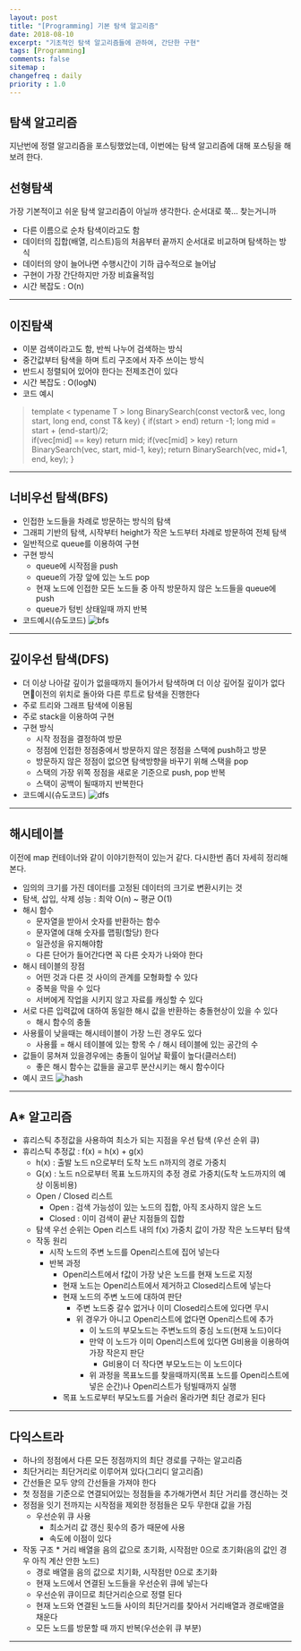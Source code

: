 ```yaml
---
layout: post
title: "[Programming] 기본 탐색 알고리즘"
date: 2018-08-10
excerpt: "기초적인 탐색 알고리즘들에 관하여, 간단한 구현"
tags: [Programming]
comments: false
sitemap :
changefreq : daily
priority : 1.0
---
```


## 탐색 알고리즘

 지난번에 정렬 알고리즘을 포스팅했었는데, 이번에는 탐색 알고리즘에 대해 포스팅을 해보려 한다.

## 선형탐색
가장 기본적이고 쉬운 탐색 알고리즘이 아닐까 생각한다. 순서대로 쭉... 찾는거니까

  * 다른 이름으로 순차 탐색이라고도 함
  * 데이터의 집합(배열, 리스트)등의 처음부터 끝까지 순서대로 비교하며 탐색하는 방식
  * 데이터의 양이 늘어나면 수행시간이 기하 급수적으로 늘어남
  * 구현이 가장 간단하지만 가장 비효율적임
  * 시간 복잡도 : O(n)

---

## 이진탐색

  * 이분 검색이라고도 함, 반씩 나누어 검색하는 방식
  * 중간값부터 탐색을 하며 트리 구조에서 자주 쓰이는 방식
  * 반드시 정렬되어 있어야 한다는 전제조건이 있다
  * 시간 복잡도 : O(logN)
  * 코드 예시

> template < typename T >
long BinarySearch(const vector<T>& vec, long start, long end, const T& key)
{
  if(start > end) return -1;
  long mid = start + (end-start)/2;  
  if(vec[mid] == key) return mid;
  if(vec[mid] > key) return BinarySearch(vec, start, mid-1, key);
  return BinarySearch(vec, mid+1, end, key);
}

---

## 너비우선 탐색(BFS)

  * 인접한 노드들을 차례로 방문하는 방식의 탐색
  * 그래피 기반의 탐색, 시작부터 height가 작은 노드부터 차례로 방문하여 전체 탐색
  * 일반적으로  queue를 이용하여 구현
  * 구현 방식
    * queue에 시작점을 push
    * queue의 가장 앞에 있는 노드 pop
    * 현재 노드에 인접한 모든 노드들 중 아직 방문하지 않은 노드들을 queue에 push
    * queue가 텅빈 상태일때 까지 반복
  * 코드예시(슈도코드)
  ![bfs](/assets/img/algorithm/bfs.png)

---

## 깊이우선 탐색(DFS)

  * 더 이상 나아갈 깊이가 없을때까지 들어가서 탐색하며 더 이상 깊어질 깊이가 없다면이전의 위치로 돌아와 다른 루트로 탐색을 진행한다
  * 주로 트리와 그래프 탐색에 이용됨
  * 주로 stack을 이용하여 구현
  * 구현 방식
    * 시작 정점을 결정하여 방문
    * 정점에 인접한 정점중에서 방문하지 않은 정점을 스택에 push하고 방문
    * 방문하지 않은 정점이 없으면 탐색방향을 바꾸기 위해 스택을 pop
    * 스택의 가장 위쪽 정점을 새로운 기준으로 push, pop 반복
    * 스택이 공백이 될때까지 반복한다
  * 코드예시(슈도코드)
  ![dfs](/assets/img/algorithm/dfs.png)

---

## 해시테이블
이전에 map 컨테이너와 같이 이야기한적이 있는거 같다. 다시한번 좀더 자세히 정리해본다.

  * 임의의 크기를 가진 데이터를 고정된 데이터의 크기로 변환시키는 것
  * 탐색, 삽입, 삭제 성능 : 최악 O(n) ~ 평균 O(1)
  * 해시 함수
    * 문자열을 받아서 숫자를 반환하는 함수
    * 문자열에 대해 숫자를 맵핑(할당) 한다
    * 일관성을 유지해야함
    * 다른 단어가 들어간다면 꼭 다른 숫자가 나와야 한다
  * 해시 테이블의 장점
    * 어떤 것과 다른 것 사이의 관계를 모형화할 수 있다
    * 중복을 막을 수 있다
    * 서버에게 작업을 시키지 않고 자료를 캐싱할 수 있다
  * 서로 다른 입력값에 대하여 동일한 해시 값을 반환하는 충돌현상이 있을 수 있다
    * 해시 함수의 충돌
  * 사용률이 낮을때는 해시테이블이 가장 느린 경우도 있다
    * 사용률 = 해시 테이블에 있는 항목 수 / 해시 테이블에 있는 공간의 수
  * 값들이 뭉쳐져 있을경우에는 충돌이 일어날 확률이 높다(클러스터)
    * 좋은 해시 함수는 값들을 골고루 분산시키는 해시 함수이다
  * 예시 코드
  ![hash](/assets/img/algorithm/hash.png)

  ---

## A* 알고리즘

  * 휴리스틱 추정값을 사용하여 최소가 되는 지점을 우선 탐색 (우선 순위 큐)
  * 휴리스틱 추정값 : f(x) = h(x) + g(x)
    * h(x) : 출발 노드 n으로부터 도착 노드 n까지의 경로 가중치
    * G(x) : 노드 n으로부터 목표 노드까지의 추정 경로 가중치(도착 노드까지의 예상 이동비용)
    * Open / Closed 리스트
      * Open : 검색 가능성이 있는 노드의 집합, 아직 조사하지 않은 노드
      * Closed : 이미 검색이 끝난 지점들의 집합
    * 탐색 우선 순위는 Open 리스트 내의 f(x) 가중치 값이 가장 작은 노드부터 탐색
    * 작동 원리
      * 시작 노드의 주변 노드를 Open리스트에 집어 넣는다
      * 반복 과정
        * Open리스트에서 f값이 가장 낮은 노드를 현재 노드로 지정
        * 현재 노드는 Open리스트에서 제거하고 Closed리스트에 넣는다
        * 현재 노드의 주변 노드에 대하여 판단
          * 주변 노드중 갈수 없거나 이미 Closed리스트에 있다면 무시
          * 위 경우가 아니고 Open리스트에 없다면 Open리스트에 추가
            * 이 노드의 부모노드는 주변노드의 중심 노드(현재 노드)이다
            * 만약 이 노드가 이미 Open리스트에 있다면 G비용을 이용하여 가장 작은지 판단
	             * G비용이 더 작다면 부모노드는 이 노드이다
            * 위 과정을 목표노드를 찾을때까지(목표 노드를 Open리스트에 넣은 순간)나 Open리스트가 텅빌때까지 실행
		* 목표 노드로부터 부모노드를 거슬러 올라가면 최단 경로가 된다


---

## 다익스트라
  * 하나의 정점에서 다른 모든 정점까지의 최단 경로를 구하는 알고리즘
  * 최단거리는 최단거리로 이루어져 있다(그리디 알고리즘)
  * 간선들은 모두 양의 간선들을 가져야 한다
  * 첫 정점을 기준으로 연결되어있는 정점들을 추가해가면서 최단 거리를 갱신하는 것
  * 정점을 잇기 전까지는 시작점을 제외한 정점들은 모두 무한대 값을 가짐
    * 우선순위 큐 사용
      * 최소거리 값 갱신 횟수의 증가 때문에 사용
      * 속도에 이점이 있다
  * 작동 구조
	    * 거리 배열을 음의 값으로 초기화, 시작점만 0으로 초기화(음의 값인 경우 아직 계산 안한 노드)
      * 경로 배열을 음의 값으로 치기화, 시작점만 0으로 초기화
      * 현재 노드에서 연결된 노드들을 우선순위 큐에 넣는다
      * 우선순위 큐이므로 최단거리순으로 정렬 된다
      * 현재 노드와 연결된 노드들 사이의 최단거리를 찾아서 거리배열과 경로배열을 채운다
      * 모든 노드를 방문할 때 까지 반복(우선순위 큐 부분)

---
